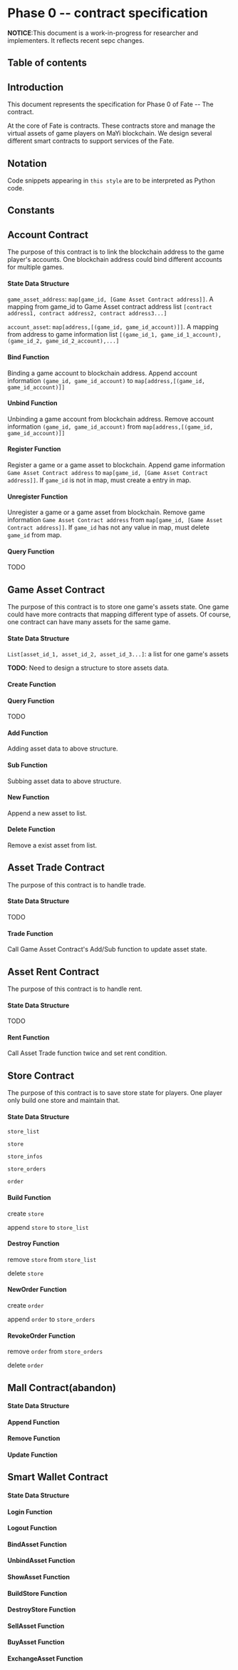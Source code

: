 # Phase 0 -- contract specification

**NOTICE**:This document is a work-in-progress for researcher and implementers. It reflects recent sepc changes.

## Table of contents

## Introduction

This document represents the specification for Phase 0 of Fate -- The contract.

At the core of Fate is contracts. These contracts store and manage the virtual assets of game players on  MaYi blockchain. We design several different smart contracts to support services of the Fate.

## Notation

Code snippets appearing in `this style` are to be interpreted as Python code.

## Constants

## Account Contract

The purpose of this contract is to link the blockchain address to the game player's accounts. One blockchain address could bind different accounts for multiple games.

#### State Data Structure

`game_asset_address`: `map[game_id, [Game Asset Contract address]]`. A mapping from game_id to Game Asset contract address list `[contract address1, contract address2, contract address3...]` 

`account_asset`: `map[address,[(game_id, game_id_account)]]`. A mapping from address to game information list `[(game_id_1, game_id_1_account), (game_id_2, game_id_2_account),...]`

#### Bind Function

Binding a game account to blockchain address. Append account information `(game_id, game_id_account)` to `map[address,[(game_id, game_id_account)]]`

#### Unbind Function

Unbinding a game account from blockchain address. Remove account information `(game_id, game_id_account)` from `map[address,[(game_id, game_id_account)]]`

#### Register Function

Register a game or a game asset to blockchain.  Append game information `Game Asset Contract address` to `map[game_id, [Game Asset Contract address]]`. If `game_id` is not in map, must create a entry in map.

#### Unregister Function

Unregister a game or a game asset from blockchain.  Remove game information `Game Asset Contract address` from `map[game_id, [Game Asset Contract address]]`. If `game_id` has not any value in map, must delete `game_id` from map.

#### Query Function

TODO

## Game Asset Contract

The purpose of this contract is to store one game's assets state. One game could have more contracts that mapping different type of assets. Of course, one contract can have many assets for the same game.

#### State Data Structure

`List[asset_id_1, asset_id_2, asset_id_3...]`: a list for one game's assets

**TODO**: Need to design a structure to store assets data.

#### Create Function

#### Query Function

TODO

#### Add Function

Adding asset data to above structure.

#### Sub Function

Subbing asset data to above structure.

#### New Function

Append a new asset to list.

#### Delete Function

Remove a exist asset from list.

## Asset Trade Contract

The purpose of this contract is to handle trade. 

#### State Data Structure

TODO

#### Trade Function

Call Game Asset Contract's Add/Sub function to update asset state.

## Asset Rent Contract

The purpose of this contract is to handle rent. 

#### State Data Structure

TODO

#### Rent Function

Call Asset Trade function twice and set rent condition.

## Store Contract

The purpose of this contract is to save store state for players. One player only build one store and maintain that. 

#### State Data Structure

`store_list`

`store`

`store_infos`

`store_orders`

`order`

#### Build Function

create `store`

append `store` to `store_list`

#### Destroy Function

remove `store` from `store_list`

delete `store`

#### NewOrder Function

create `order`

append `order` to `store_orders`

#### RevokeOrder Function

remove `order` from `store_orders`

delete `order`

## Mall Contract(abandon)

#### State Data Structure

#### Append Function

#### Remove Function

#### Update Function

## Smart Wallet Contract

#### State Data Structure

#### Login Function

#### Logout Function

#### BindAsset Function

#### UnbindAsset Function

#### ShowAsset Function

#### BuildStore Function

#### DestroyStore Function

#### SellAsset Function

#### BuyAsset Function

#### ExchangeAsset Function

## 
